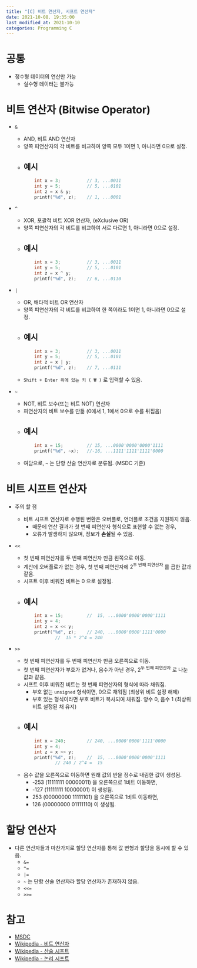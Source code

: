 ```yaml
---
title: "[C] 비트 연산자, 시프트 연산자"
date: 2021-10-08. 19:35:00
last_modified_at: 2021-10-10
categories: Programming C
---
```


# 공통
- 정수형 데이터의 연산만 가능
    - 실수형 데이터는 불가능

# 비트 연산자 (Bitwise Operator)

- `&`
    - AND, 비트 AND 연산자
    - 양쪽 피연산자의 각 비트를 비교하여 양쪽 모두 1이면 1, 아니라면 0으로 설정.
    - 예시
        - 
        ```c
            int x = 3;          // 3, ...0011
            int y = 5;          // 5, ...0101
            int z = x & y;
            printf("%d", z);    // 1, ...0001
        ```

- `^`
    - XOR, 포괄적 비트 XOR 연산자, (eXclusive OR)
    - 양쪽 피연산자의 각 비트를 비교하여 서로 다르면 1, 아니라면 0으로 설정.
    - 예시
        - 
        ```c
            int x = 3;          // 3, ...0011
            int y = 5;          // 5, ...0101
            int z = x ^ y;
            printf("%d", z);    // 6, ...0110
        ```


- `|`
    - OR, 배타적 비트 OR 연산자
    - 양쪽 피연산자의 각 비트를 비교하여 한 쪽이라도 1이면 1, 아니라면 0으로 설정.
    - 예시
        - 
        ```c
            int x = 3;          // 3, ...0011
            int y = 5;          // 5, ...0101
            int z = x | y;
            printf("%d", z);    // 7, ...0111
        ```
    - `Shift + Enter 위에 있는 키 ( ₩ )` 로 입력할 수 있음.

- `~`
    - NOT, 비트 보수(또는 비트 NOT) 연산자
    - 피연산자의 비트 보수를 만듦 (0에서 1, 1에서 0으로 수를 뒤집음)
    - 예시
        - 
        ```c
            int x = 15;         // 15, ...0000'0000'0000'1111
            printf("%d", ~x);   //-16, ...1111'1111'1111'0000
        ```
    - 여담으로, `~` 는 단항 산술 연산자로 분류됨. (MSDC 기준)

# 비트 시프트 연산자

- 주의 할 점
    - 비트 시프트 연산자로 수행된 변환은 오버플로, 언더플로 조건을 지원하지 않음.
        - 때문에 연산 결과가 첫 번째 피연산자 형식으로 표현할 수 없는 경우, 
        - 오류가 발생하지 않으며, 정보가 **손실**될 수 있음.

- `<<`
    - 첫 번째 피연산자를 두 번째 피연산자 만큼 왼쪽으로 이동.
    - 계산에 오버플로가 없는 경우, 첫 번째 피연산자에 2<sup>두 번째 피연산자</sup> 를 곱한 값과 같음.
    - 시프트 이후 비워진 비트는 0 으로 설정됨.
    - 예시
        - 
        ```c
            int x = 15;         //  15, ...0000'0000'0000'1111
            int y = 4;
            int z = x << y;
            printf("%d", z);    // 240, ...0000'0000'1111'0000
                    //  15 * 2^4 = 240
        ```  

- `>>`
    - 첫 번째 피연산자를 두 번째 피연산자 만큼 오른쪽으로 이동.
    - 첫 번째 피연산자가 부호가 없거나, 음수가 아닌 경우, 2<sup>두 번째 피연산자</sup> 로 나눈 값과 같음.
    - 시프트 이후 비워진 비트는 첫 번째 피연산자의 형식에 따라 채워짐.
        - 부호 없는 `unsigned` 형식이면, 0으로 채워짐 (최상위 비트 설정 해제)
        - 부호 있는 형식이라면 부호 비트가 복사되여 채워짐. 양수 0, 음수 1 (최상위 비트 설정된 채 유지)
    - 예시
        - 
        ```c
            int x = 240;        // 240, ...0000'0000'1111'0000
            int y = 4;
            int z = x >> y;
            printf("%d", z);    //  15, ...0000'0000'0000'1111
                    // 240 / 2^4 =  15
        ```  
    - 음수 값을 오른쪽으로 이동하면 원래 값의 반을 정수로 내림한 값이 생성됨.
        - -253 (11111111 00000011) 을 오른쪽으로 1비트 이동하면,
        - -127 (11111111 10000001) 이 생성됨.
        -  253 (00000000 11111101) 을 오른쪽으로 1비트 이동하면,
        -  126 (00000000 01111110) 이 생성됨.

# 할당 연산자

- 다른 연산자들과 마찬가지로 할당 연산자를 통해 값 변형과 할당을 동시에 할 수 있음.
    - `&=`
    - `^=`
    - `|=`
    - `~` 는 단항 산술 연산자라 할당 연산자가 존재하지 않음.
    - `<<=`
    - `>>=`

# 참고

- [MSDC](https://docs.microsoft.com/ko-kr/cpp/c-language/c-bitwise-operators?view=msvc-160)
- [Wikipedia - 비트 연산자](https://ko.wikipedia.org/wiki/%EB%B9%84%ED%8A%B8_%EC%97%B0%EC%82%B0)
- [Wikipedia - 산술 시프트](https://ko.wikipedia.org/wiki/%EC%82%B0%EC%88%A0_%EC%8B%9C%ED%94%84%ED%8A%B8)
- [Wikipedia - 논리 시프트](https://ko.wikipedia.org/wiki/%EB%85%BC%EB%A6%AC_%EC%8B%9C%ED%94%84%ED%8A%B8)